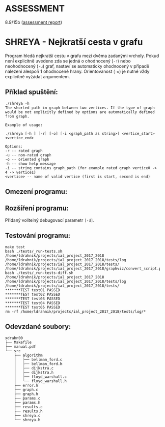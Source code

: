 ASSESSMENT 
==========

8.9/15b ([assessment report](https://github.com/ldrahnik/ial_project_2017_2018/issues/2))

SHREYA - Nejkratší cesta v grafu
============

Program hledá nejkratší cestu v grafu mezi dvěma zadanými vrcholy. Pokud není explicitně uvedeno zda se jedná o ohodnocený (`-r`) nebo neohodnocený (`-u`) graf, nastaví se automaticky ohodnocený v případě nalezení alespoň 1 ohodnocené hrany. Orientovanost (`-o`) je nutné vždy explicitně vyžádat argumentem.

## Příklad spuštění:

```
./shreya -h
The shorted path in graph between two vertices. If the type of graph would be not explicitly defined by options are automatically defined from graph.

Example of usage:

./shreya [-h ] [-r] [-o] [-i <graph_path as string>] <vertice_start> <vertice_end>

Options:
-r -- rated graph
-u -- non-rated graph
-o -- oriented graph
-h -- show help message
-i -- string contains graph_path (for example rated graph vertice0 -> 4 -> vertice1)
<vertice> -- name of valid vertice (first is start, second is end)
```

## Omezení programu:

## Rozšíření programu:

Přidaný volitelný debugovací parametr `[-d]`.

## Testování programu:

```
make test
bash ./tests/_run-tests.sh /home/ldrahnik/projects/ial_project_2017_2018 /home/ldrahnik/projects/ial_project_2017_2018/tests/log /home/ldrahnik/projects/ial_project_2017_2018/tests/ /home/ldrahnik/projects/ial_project_2017_2018/graphviz/convert_script.py
bash ./tests/_run-tests-diff.sh /home/ldrahnik/projects/ial_project_2017_2018 /home/ldrahnik/projects/ial_project_2017_2018/tests/log /home/ldrahnik/projects/ial_project_2017_2018/tests/
*******TEST test01 PASSED
*******TEST test02 PASSED
*******TEST test03 PASSED
*******TEST test04 PASSED
*******TEST test05 PASSED
rm -rf /home/ldrahnik/projects/ial_project_2017_2018/tests/log/*
```

## Odevzdané soubory:

```
xdrahn00
├── Makefile
├── manual.pdf
└── src
    ├── algorithm
    │   ├── bellman_ford.c
    │   ├── bellman_ford.h
    │   ├── dijkstra.c
    │   ├── dijkstra.h
    │   ├── floyd_warshall.c
    │   └── floyd_warshall.h
    ├── error.h
    ├── graph.c
    ├── graph.h
    ├── params.c
    ├── params.h
    ├── results.c
    ├── results.h
    ├── shreya.c
    └── shreya.h
```
